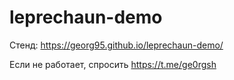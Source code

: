# leprechaun-demo

Стенд:
https://georg95.github.io/leprechaun-demo/

Если не работает, спросить https://t.me/ge0rgsh
